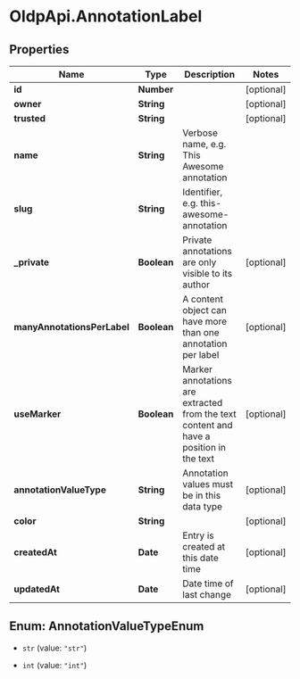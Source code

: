 # OldpApi.AnnotationLabel

## Properties
Name | Type | Description | Notes
------------ | ------------- | ------------- | -------------
**id** | **Number** |  | [optional] 
**owner** | **String** |  | [optional] 
**trusted** | **String** |  | [optional] 
**name** | **String** | Verbose name, e.g. This Awesome annotation | 
**slug** | **String** | Identifier, e.g. this-awesome-annotation | 
**_private** | **Boolean** | Private annotations are only visible to its author | [optional] 
**manyAnnotationsPerLabel** | **Boolean** | A content object can have more than one annotation per label | [optional] 
**useMarker** | **Boolean** | Marker annotations are extracted from the text content and have a position in the text | [optional] 
**annotationValueType** | **String** | Annotation values must be in this data type | [optional] 
**color** | **String** |  | [optional] 
**createdAt** | **Date** | Entry is created at this date time | [optional] 
**updatedAt** | **Date** | Date time of last change | [optional] 


<a name="AnnotationValueTypeEnum"></a>
## Enum: AnnotationValueTypeEnum


* `str` (value: `"str"`)

* `int` (value: `"int"`)




